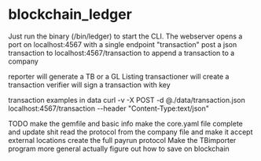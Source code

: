# blockchain_ledger

Just run the binary (/bin/ledger) to start the CLI. The webserver opens a port on localhost:4567 with a single endpoint "transaction" post a json transaction to localhost:4567/transaction to append a transaction to a company

reporter will generate a TB or a GL Listing
transactioner will create a transaction
verifier will sign a transaction with key

transaction examples in data
curl -v -X POST -d @./data/transaction.json localhost:4567/transaction --header "Content-Type:text/json"    


TODO
make the gemfile and basic info 
make the core.yaml file complete and update shit
read the protocol from the company file and make it accept external locations
create the full payrun protocol
Make the TBimporter program more general
actually figure out how to save on blockchain

